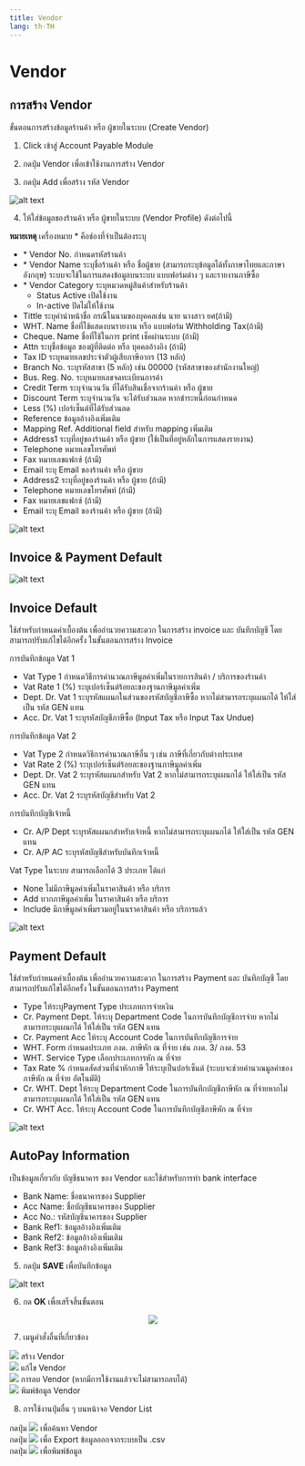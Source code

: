 ```yaml
---
title: Vendor
lang: th-TH
---
```


# Vendor

## การสร้าง Vendor

ขั้นตอนการสร้างข้อมูลร้านค้า หรือ ผู้ขายในระบบ (Create Vendor)

1. Click เข้าสู่ Account Payable Module

2. กดปุ่ม Vendor เพื่อเข้าใช้งานการสร้าง Vendor

3. กดปุ่ม Add เพื่อสร้าง รหัส Vendor

![alt text](image.png)

4. ให้ใส่ข้อมูลของร้านค้า หรือ ผู้ขายในระบบ (Vendor Profile) ดังต่อไปนี้

**หมายเหตุ** เครื่องหมาย <span class="asterisk">\*</span> คือช่องที่จำเป็นต้องระบุ

- <span class="asterisk">\*</span> Vendor No. กำหนดรหัสร้านค้า
- <span class="asterisk">\*</span> Vendor Name ระบุชื่อร้านค้า หรือ ชื่อผู้ขาย (สามารถระบุข้อมูลได้ทั้งภาษาไทยและภาษาอังกฤษ) ระบบจะใช้ในการแสดงข้อมูลบนระบบ แบบฟอร์มต่าง ๆ และรายงานภาษีซื้อ
- <span class="asterisk">\*</span> Vendor Category ระบุหมวดหมู่สินค้าสำหรับร้านค้า
  - Status Active เปิดใช้งาน
  - In-active ปิดไม่ให้ใช้งาน
- Tittle ระบุคำนำหน้าชื่อ กรณีในนามของบุคคลเช่น นาย นางสาว ยศ(ถ้ามี)
- WHT. Name ชื่อที่ใช้แสดงบนรายงาน หรือ แบบฟอร์ม Withholding Tax(ถ้ามี)
- Cheque. Name ชื่อที่ใช้ในการ print เช็คผ่านระบบ (ถ้ามี)
- Attn ระบุชื่อข้อมูล ของผู้ที่ติดต่อ หรือ บุคคลอ้างอิง (ถ้ามี)
- Tax ID ระบุหมายเลขประจำตัวผู้เสียภาษีอากร (13 หลัก)
- Branch No. ระบุรหัสสาขา (5 หลัก) เช่น 00000 (รหัสสาขาของสำนักงานใหญ่)
- Bus. Reg. No. ระบุหมายเลขจดทะเบียนการค้า
- Credit Term ระบุจำนวนวัน ที่ได้รับสินเชื่อจากร้านค้า หรือ ผู้ขาย
- Discount Term ระบุจำนวนวัน จะได้รับส่วนลด หากชำระหนี้ก่อนกำหนด
- Less (%) เปอร์เซ็นต์ที่ได้รับส่วนลด
- Reference ข้อมูลอ้างอิงเพิ่มเติม
- Mapping Ref. Additional field สำหรับ mapping เพิ่มเติม
- Address1 ระบุที่อยู่ของร้านค้า หรือ ผู้ขาย (ใช้เป็นที่อยู่หลักในการแสดงรายงาน)
- Telephone หมายเลขโทรศัพท์
- Fax หมายเลขแฟกซ์ (ถ้ามี)
- Email ระบุ Email ของร้านค้า หรือ ผู้ขาย
- Address2 ระบุที่อยู่ของร้านค้า หรือ ผู้ขาย (ถ้ามี)
- Telephone หมายเลขโทรศัพท์ (ถ้ามี)
- Fax หมายเลขแฟกซ์ (ถ้ามี)
- Email ระบุ Email ของร้านค้า หรือ ผู้ขาย (ถ้ามี)

![alt text](image-1.png)

## Invoice & Payment Default

![alt text](image-2.png)

## Invoice Default

ใช้สำหรับกำหนดค่าเบื้องต้น เพื่ออำนวยความสะดวก ในการสร้าง invoice และ บันทึกบัญชี โดยสามารถปรับแก้ไขได้อีกครั้ง ในขั้นตอนการสร้าง Invoice

การบันทึกข้อมูล Vat 1

- Vat Type 1 กำหนดวิธีการคำนวณภาษีมูลค่าเพิ่มในรายการสินค้า / บริการของร้านค้า
- Vat Rate 1 (%) ระบุเปอร์เซ็นต์ร้อยละของฐานภาษีมูลค่าเพิ่ม
- Dept. Dr. Vat 1 ระบุรหัสแผนกในส่วนของรหัสบัญชีภาษีซื้อ หากไม่สามารถระบุแผนกได้ ให้ใส่เป็น รหัส GEN แทน
- Acc. Dr. Vat 1 ระบุรหัสบัญชีภาษีซื้อ (Input Tax หรือ Input Tax Undue)

การบันทึกข้อมูล Vat 2

- Vat Type 2 กำหนดวิธีการคำนวณภาษีอื่น ๆ เช่น ภาษีที่เกี่ยวกับต่างประเทศ
- Vat Rate 2 (%) ระบุเปอร์เซ็นต์ร้อยละของฐานภาษีมูลค่าเพิ่ม
- Dept. Dr. Vat 2 ระบุรหัสแผนกสำหรับ Vat 2 หากไม่สามารถระบุแผนกได้ ให้ใส่เป็น รหัส GEN แทน
- Acc. Dr. Vat 2 ระบุรหัสบัญชีสำหรับ Vat 2

การบันทึกบัญชีเจ้าหนี้

- Cr. A/P Dept ระบุรหัสแผนกสำหรับเจ้าหนี้ หากไม่สามารถระบุแผนกได้ ให้ใส่เป็น รหัส GEN แทน
- Cr. A/P AC ระบุรหัสบัญชีสำหรับบันทึกเจ้าหนี้

Vat Type ในระบบ สามารถเลือกได้ 3 ประเภท ได้แก่

- None ไม่มีภาษีมูลค่าเพิ่มในราคาสินค้า หรือ บริการ
- Add บวกภาษีมูลค่าเพิ่ม ในราคาสินค้า หรือ บริการ
- Include มีภาษีมูลค่าเพิ่มรวมอยู่ในนราคาสินค้า หรือ บริการแล้ว

![alt text](image-3.png)

## Payment Default

ใช้สำหรับกำหนดค่าเบื้องต้น เพื่ออำนวยความสะดวก ในการสร้าง Payment และ บันทึกบัญชี โดยสามารถปรับแก้ไขได้อีกครั้ง ในขั้นตอนการสร้าง Payment

- Type ให้ระบุPayment Type ประเภทการจ่ายเงิน
- Cr. Payment Dept. ให้ระบุ Department Code ในการบันทึกบัญชีการจ่าย หากไม่สามารถระบุแผนกได้ ให้ใส่เป็น รหัส GEN แทน
- Cr. Payment Acc ให้ระบุ Account Code ในการบันทึกบัญชีการจ่าย
- WHT. Form กำหนดประเภท ภงด. ภาษีหัก ณ ที่จ่าย เช่น ภงด. 3/ ภงด. 53
- WHT. Service Type เลือกประเภทการหัก ณ ที่จ่าย
- Tax Rate % กำหนดสัดส่วนที่นำหักภาษี ให้ระบุเป็นปอร์เซ็นต์ (ระบบจะช่วยคำนวณมูลค่าของภาษีหัก ณ ที่จ่าย อัตโนมัติ)
- Cr. WHT. Dept ให้ระบุ Department Code ในการบันทึกบัญชีภาษีหัก ณ ที่จ่ายหากไม่สามารถระบุแผนกได้ ให้ใส่เป็น รหัส GEN แทน
- Cr. WHT Acc. ให้ระบุ Account Code ในการบันทึกบัญชีภาษีหัก ณ ที่จ่าย

![alt text](image-4.png)

## AutoPay Information

เป็นข้อมูลเกี่ยวกับ บัญชีธนาคาร ของ Vendor และใช้สำหรับการทำ bank interface

- Bank Name: ชื่อธนาคารของ Supplier
- Acc Name: ชื่อบัญชีธนาคารของ Supplier
- Acc No.: รหัสบัญชีนาคารของ Supplier
- Bank Ref1: ข้อมูลอ้างอิงเพิ่มเติม
- Bank Ref2: ข้อมูลอ้างอิงเพิ่มเติม
- Bank Ref3: ข้อมูลอ้างอิงเพิ่มเติม

5. กดปุ่ม **<span class="btn">SAVE</span>** เพื่อบันทึกข้อมูล

![alt text](image-5.png)

6. กด **<span class="btn">OK</span>** เพื่อเสร็จสิ้นขั้นตอน

<p align="center">
    <img src="./image-6.png"  />
</p>

7. เมนูคำสั่งอื่นที่เกี่ยวข้อง

<img src="/add_icon.png" style="display: inline-block;" /> สร้าง Vendor <br/>
<img src="/edit_icon.png" style="display: inline-block;" /> แก้ไข Vendor <br/>
<img src="/del_icon.png" style="display: inline-block;" /> การลบ Vendor (หากมีการใช้งานแล้วจะไม่สามารถลบได้) <br/>
<img src="/print_icon.png" style="display: inline-block;" /> พิมพ์ข้อมูล Vendor <br/>

8. การใช้งานปุ่มอื่น ๆ บนหน้าจอ Vendor List

กดปุ่ม <img src="/search_icon.svg" style="display: inline-block;" /> เพื่อค้นหา Vendor <br/>
กดปุ่ม <img src="/cloud_download_icon.svg" style="display: inline-block;" /> เพื่อ Export ข้อมูลออกจากระบบเป็น .csv <br/>
กดปุ่ม <img src="/print_icon.svg" style="display: inline-block;" /> เพื่อพิมพ์ข้อมูล <br/>
